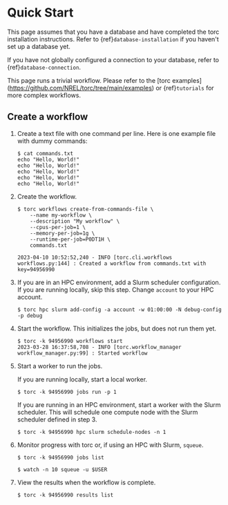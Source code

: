 # Quick Start

This page assumes that you have a database and have completed the torc installation instructions.
Refer to {ref}`database-installation` if you haven't set up a database yet.

If you have not globally configured a connection to your database, refer to {ref}`database-connection`.

This page runs a trivial workflow. Please refer to the [torc examples]
(https://github.com/NREL/torc/tree/main/examples) or {ref}`tutorials` for more complex workflows.

## Create a workflow

1. Create a text file with one command per line. Here is one example file with dummy commands:

   ```console
   $ cat commands.txt
   echo "Hello, World!"
   echo "Hello, World!"
   echo "Hello, World!"
   echo "Hello, World!"
   echo "Hello, World!"
   ```

2. Create the workflow.

   ```console
   $ torc workflows create-from-commands-file \
       --name my-workflow \
       --description "My workflow" \
       --cpus-per-job=1 \
       --memory-per-job=1g \
       --runtime-per-job=P0DT1H \
       commands.txt
   ```

    ```console
   2023-04-10 10:52:52,240 - INFO [torc.cli.workflows workflows.py:144] : Created a workflow from commands.txt with key=94956990
   ```

3. If you are in an HPC environment, add a Slurm scheduler configuration. If you are running locally,
   skip this step. Change `account` to your HPC account.

   ```console
   $ torc hpc slurm add-config -a account -w 01:00:00 -N debug-config -p debug
   ```

4. Start the workflow. This initializes the jobs, but does not run them yet.

   ```console
   $ torc -k 94956990 workflows start
   2023-03-28 16:37:58,708 - INFO [torc.workflow_manager workflow_manager.py:99] : Started workflow
   ```

5. Start a worker to run the jobs.

   If you are running locally, start a local worker.

   ```console
   $ torc -k 94956990 jobs run -p 1
   ```

   If you are running in an HPC environment, start a worker with the Slurm scheduler.
   This will schedule one compute node with the Slurm scheduler defined in step 3.

    ```console
    $ torc -k 94956990 hpc slurm schedule-nodes -n 1
    ```

6. Monitor progress with torc or, if using an HPC with Slurm, `squeue`.

   ```console
   $ torc -k 94956990 jobs list
   ```

   ```console
   $ watch -n 10 squeue -u $USER
   ```

7. View the results when the workflow is complete.

   ```console
   $ torc -k 94956990 results list
   ```
